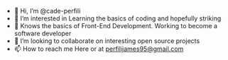 - 👋 Hi, I’m @cade-perfili
- 👀 I’m interested in Learning the basics of coding and hopefully striking
- 🌱 Knows the basics of Front-End Development. Working to become a software developer
- 💞️ I’m looking to collaborate on interesting open source projects
- 📫 How to reach me Here or at perfilijames95@gmail.com

<!---
cade-perfili/cade-perfili is a ✨ special ✨ repository because its `README.md` (this file) appears on your GitHub profile.
You can click the Preview link to take a look at your changes.
--->
